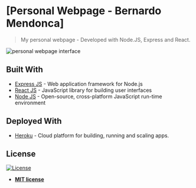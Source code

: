 # [Personal Webpage - Bernardo Mendonca]

> My personal webpage - Developed with Node.JS, Express and React.

<img src="https://res.cloudinary.com/dxbk4zeyc/image/upload/v1536544032/personal_page.png" title="personalpage" alt="personal webpage interface">

## Built With

- [Express JS](https://expressjs.com/) - Web application framework for Node.js
- [React JS](https://reactjs.org/) - JavaScript library for building user interfaces
- [Node JS](https://nodejs.org/) - Open-source, cross-platform JavaScript run-time environment

## Deployed With

- [Heroku](https://heroku.com/) - Cloud platform for building, running and scaling apps.

## License

[![License](http://img.shields.io/:license-mit-blue.svg?style=flat-square)](http://badges.mit-license.org)

- **[MIT license](http://opensource.org/licenses/mit-license.php)**
